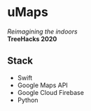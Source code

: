 # uMaps

*Reimagining the indoors*\
**TreeHacks 2020**

## Stack
* Swift
* Google Maps API
* Google Cloud Firebase
* Python 
